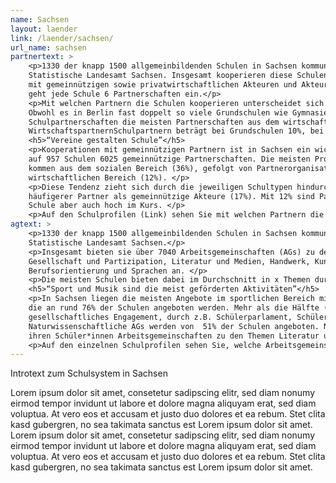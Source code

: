 ```yaml
---
name: Sachsen
layout: laender
link: /laender/sachsen/
url_name: sachsen
partnertext: >
    <p>1330 der knapp 1500 allgemeinbildenden Schulen in Sachsen kommunizieren ihre Projekte und Aktivitäten an das
    Statistische Landesamt Sachsen. Insgesamt kooperieren diese Schulen mit knapp 3000 Partnerorganisationen, darunter
    mit gemeinnützigen sowie privatwirtschaftlichen Akteuren und Akteuren aus dem öffentlichen Sektor. Durchschnittlich
    geht jede Schule 6 Partnerschaften ein.</p>
    <p>Mit welchen Partnern die Schulen kooperieren unterscheidet sich teils stark zwischen den Berliner Schulformen.
    Obwohl es in Berlin fast doppelt so viele Grundschulen wie Gymnasien gibt, stellen Gymnasien mit 68% der 246
    Schulpartnerschaften die meisten Partnerschaften aus dem wirtschaftlichen Bereich. Der Anteil an
    WirtschaftspartnernSchulpartnern beträgt bei Grundschulen 10%, bei integrierten Sekundarschulen 15 %.</p>
    <h5>“Vereine gestalten Schule”</h5>
    <p>Kooperationen mit gemeinnützigen Partnern ist in Sachsen ein wichtiges Element in der Bildungsarbeit. So kommen
    auf 957 Schulen 6025 gemeinnützige Partnerschaften. Die meisten Projektpartner aller allgemeinbildender Schulen
    kommen aus dem sozialen Bereich (36%), gefolgt von Partnerorganisationen aus dem öffentlichen (34 %) und den
    wirtschaftlichen Bereich (12%). </p>
    <p>Diese Tendenz zieht sich durch die jeweiligen Schultypen hindurch. Nur für Berufsschulen sind Verbände (21%) ein
    häufigerer Partner als gemeinnützige Akteure (17%). Mit 12% sind Partnerschaften mit anderen Schulen bei diesem Typ
    Schule aber auch hoch im Kurs. </p>
    <p>Auf den Schulprofilen (Link) sehen Sie mit welchen Partnern die jeweilige Schule kooperiert.</p>
agtext: >
    <p>1330 der knapp 1500 allgemeinbildenden Schulen in Sachsen kommunizieren ihre Projekte und Aktivitäten an das
    Statistische Landesamt Sachsen.</p>
    <p>Insgesamt bieten sie über 7040 Arbeitsgemeinschaften (AGs) zu den Themen Umwelt, Sport, Musik und Tanz,
    Gesellschaft und Partizipation, Literatur und Medien, Handwerk, Kunst und Kultur, Naturwissenschaft und Technik,
    Berufsorientierung und Sprachen an. </p>
    <p>Die meisten Schulen bieten dabei im Durchschnitt in x Themen durchschnittlich x AGs an.</p>
    <h5>“Sport und Musik sind die meist geförderten Aktivitäten”</h5>
    <p>In Sachsen liegen die meisten Angebote im sportlichen Bereich mit 88%, dicht gefolgt von den musikalischen,
    die an rund 76% der Schulen angeboten werden. Mehr als die Hälfte (54 %) der Schulen fördert Partizipation und
    gesellschaftliches Engagement, durch z.B. Schülerparlament, Schüler*innenaustausch und Ersthelfer*innen-Schulungen.
    Naturwissenschaftliche AGs werden von  51% der Schulen angeboten. Nur ein geringer Anteil der Schulen (8 %) bietet
    ihren Schüler*innen Arbeitsgemeinschaften zu den Themen Literatur und Medien an.</p>
    <p>Auf den einzelnen Schulprofilen sehen Sie, welche Arbeitsgemeinschaften angeboten werden.</p>
---
```

Introtext zum Schulsystem in Sachsen

Lorem ipsum dolor sit amet, consetetur sadipscing elitr, sed diam nonumy eirmod tempor invidunt ut labore et dolore
magna aliquyam erat, sed diam voluptua. At vero eos et accusam et justo duo dolores et ea rebum. Stet clita kasd
gubergren, no sea takimata sanctus est Lorem ipsum dolor sit amet. Lorem ipsum dolor sit amet, consetetur sadipscing
elitr, sed diam nonumy eirmod tempor invidunt ut labore et dolore magna aliquyam erat, sed diam voluptua. At vero eos
et accusam et justo duo dolores et ea rebum. Stet clita kasd gubergren, no sea takimata sanctus est Lorem ipsum dolor
sit amet.